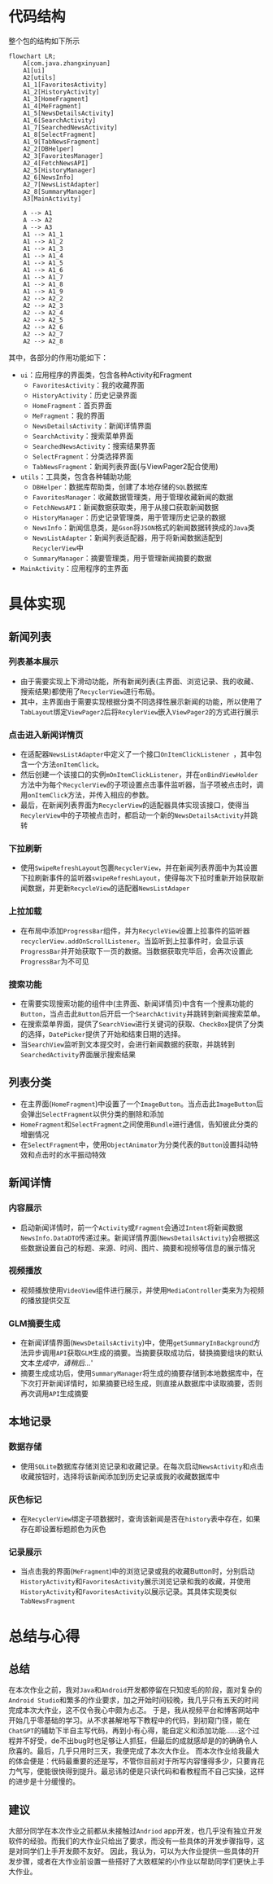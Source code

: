 # 代码结构
整个包的结构如下所示
```mermaid
flowchart LR;
    A[com.java.zhangxinyuan]
    A1[ui]
    A2[utils]
    A1_1[FavoritesActivity]
    A1_2[HistoryActivity]
    A1_3[HomeFragment]
    A1_4[MeFragment]
    A1_5[NewsDetailsActivity]
    A1_6[SearchActivity]
    A1_7[SearchedNewsActivity]
    A1_8[SelectFragment]
    A1_9[TabNewsFragment]
    A2_2[DBHelper]
    A2_3[FavoritesManager]
    A2_4[FetchNewsAPI]
    A2_5[HistoryManager]
    A2_6[NewsInfo]
    A2_7[NewsListAdapter]
    A2_8[SummaryManager]
    A3[MainActivity]

    A --> A1
    A --> A2
    A --> A3
    A1 --> A1_1
    A1 --> A1_2
    A1 --> A1_3
    A1 --> A1_4
    A1 --> A1_5
    A1 --> A1_6
    A1 --> A1_7
    A1 --> A1_8
    A1 --> A1_9
    A2 --> A2_2
    A2 --> A2_3
    A2 --> A2_4
    A2 --> A2_5
    A2 --> A2_6
    A2 --> A2_7
    A2 --> A2_8
```
其中，各部分的作用功能如下：
- `ui`：应用程序的界面类，包含各种Activity和Fragment
  - `FavoritesActivity`：我的收藏界面
  - `HistoryActivity`：历史记录界面
  - `HomeFragment`：首页界面
  - `MeFragment`：我的界面
  - `NewsDetailsActivity`：新闻详情界面
  - `SearchActivity`：搜索菜单界面
  - `SearchedNewsActivity`：搜索结果界面
  - `SelectFragment`：分类选择界面
  - `TabNewsFragment`：新闻列表界面(与ViewPager2配合使用)
- `utils`：工具类，包含各种辅助功能
  - `DBHelper`：数据库帮助类，创建了本地存储的`SQL`数据库
  - `FavoritesManager`：收藏数据管理类，用于管理收藏新闻的数据
  - `FetchNewsAPI`：新闻数据获取类，用于从接口获取新闻数据
  - `HistoryManager`：历史记录管理类，用于管理历史记录的数据
  - `NewsInfo`：新闻信息类，是`Gson`将`JSON`格式的新闻数据转换成的`Java`类
  - `NewsListAdapter`：新闻列表适配器，用于将新闻数据适配到`RecyclerView`中
  - `SummaryManager`：摘要管理类，用于管理新闻摘要的数据
- `MainActivity`：应用程序的主界面

# 具体实现
## 新闻列表
### 列表基本展示
- 由于需要实现上下滑动功能，所有新闻列表(主界面、浏览记录、我的收藏、搜索结果)都使用了`RecyclerView`进行布局。
- 其中，主界面由于需要实现根据分类不同选择性展示新闻的功能，所以使用了`TabLayout`绑定`ViewPager2`后将`RecylerView`嵌入`ViewPager2`的方式进行展示
### 点击进入新闻详情页
- 在适配器`NewsListAdapter`中定义了一个接口`OnItemClickListener `，其中包含一个方法`onItemClick`。 
- 然后创建一个该接口的实例`mOnItemClickListener`，并在`onBindViewHolder`方法中为每个`RecyclerView`的子项设置点击事件监听器，当子项被点击时，调用`onItemClick`方法，并传入相应的参数。 
- 最后，在新闻列表界面为`RecyclerView`的适配器具体实现该接口，使得当`RecylerView`中的子项被点击时，都启动一个新的`NewsDetailsActivity`并跳转
### 下拉刷新
- 使用`SwipeRefreshLayout`包裹`RecyclerView`，并在新闻列表界面中为其设置下拉刷新事件的监听器`swipeRefreshLayout`，使得每次下拉时重新开始获取新闻数据，并更新`RecycleView`的适配器`NewsListAdaper`
### 上拉加载
- 在布局中添加`ProgressBar`组件，并为`RecycleView`设置上拉事件的监听器`recyclerView.addOnScrollListener`。当监听到上拉事件时，会显示该`ProgressBar`并开始获取下一页的数据。当数据获取完毕后，会再次设置此`ProgressBar`为不可见
### 搜索功能
- 在需要实现搜索功能的组件中(主界面、新闻详情页)中含有一个搜素功能的`Button`，当点击此`Button`后开启一个`SearchActivity`并跳转到新闻搜索菜单。 
- 在搜索菜单界面，提供了`SearchView`进行关键词的获取、`CheckBox`提供了分类的选择，`DatePicker`提供了开始和结束日期的选择。 
- 当`SearchView`监听到文本提交时，会进行新闻数据的获取，并跳转到`SearchedActivity`界面展示搜索结果
## 列表分类
- 在主界面(`HomeFragment`)中设置了一个`ImageButton`。当点击此`ImageButton`后会弹出`SelectFragment`以供分类的删除和添加
- `HomeFragment`和`SelectFragment`之间使用`Bundle`进行通信，告知彼此分类的增删情况
- 在`SelectFragment`中，使用`ObjectAnimator`为分类代表的`Button`设置抖动特效和点击时的水平振动特效
## 新闻详情
### 内容展示
- 启动新闻详情时，前一个`Activity`或`Fragment`会通过`Intent`将新闻数据`NewsInfo.DataDTO`传递过来。新闻详情界面(`NewsDetailsActivity`)会根据这些数据设置自己的标题、来源、时间、图片、摘要和视频等信息的展示情况
### 视频播放
- 视频播放使用`VideoView`组件进行展示，并使用`MediaController`类来为为视频的播放提供交互
### GLM摘要生成
- 在新闻详情界面(`NewsDetailsActivity`)中，使用`getSummaryInBackground`方法异步调用`API`获取`GLM`生成的摘要。当摘要获取成功后，替换摘要组块的默认文本*生成中，请稍后...*'
- 摘要生成成功后，使用`SummaryManager`将生成的摘要存储到本地数据库中，在下次打开新闻详情时，如果摘要已经生成，则直接从数据库中读取摘要，否则再次调用`API`生成摘要
## 本地记录
### 数据存储
- 使用`SQLite`数据库存储浏览记录和收藏记录。在每次启动`NewsActivity`和点击收藏按钮时，选择将该新闻添加到历史记录或我的收藏数据库中
### 灰色标记
- 在`RecyclerView`绑定子项数据时，查询该新闻是否在`history`表中存在，如果存在即设置标题颜色为灰色
### 记录展示
- 当点击我的界面(`MeFragment`)中的浏览记录或我的收藏Button时，分别启动`HistoryActivity`和`FavoritesActivity`展示浏览记录和我的收藏，并使用`HistoryActivity`和`FavoritesActivity`以展示记录。其具体实现类似`TabNewsFragment`
# 总结与心得
## 总结
在本次作业之前，我对`Java`和`Android`开发都停留在只知皮毛的阶段，面对复杂的`Android Studio`和繁多的作业要求，加之开始时间较晚，我几乎只有五天的时间完成本次大作业，这不仅令我心中颇为忐忑。
于是，我从视频平台和博客网站中开始几乎零基础的学习。从不求甚解地写下教程中的代码，到初窥门径，能在`ChatGPT`的辅助下半自主写代码，再到小有心得，能自定义和添加功能……这个过程并不好受，de不出bug时也足够让人抓狂，但最后的成就感却是的的确确令人欣喜的。最后，几乎只用时三天，我便完成了本次大作业。
而本次作业给我最大的体会便是：代码最重要的还是写，不管你目前对于所写内容懂得多少，只要肯花力气写，便能很快得到提升。最忌讳的便是只读代码和看教程而不自己实操，这样的进步是十分缓慢的。
## 建议
大部分同学在本次作业之前都从未接触过`Andriod` app开发，也几乎没有独立开发软件的经验。而我们的大作业只给出了要求，而没有一些具体的开发步骤指导，这是对同学们上手开发颇不友好。
因此，我认为，可以为大作业提供一些具体的开发步骤，或者在大作业前设置一些搭好了大致框架的小作业以帮助同学们更快上手大作业。